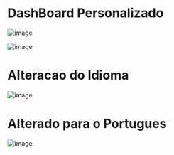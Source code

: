 # DashBoard Personalizado

![image](https://user-images.githubusercontent.com/82183690/200584853-4ebc1b68-356b-4b84-8eed-bcc6eeacc137.png)

![image](https://user-images.githubusercontent.com/82183690/200584980-d6b825e1-39f4-4d9c-bd64-363300df4d2f.png)

# Alteracao do Idioma
![image](https://user-images.githubusercontent.com/82183690/200590836-8e919c83-24a4-448a-aa2a-90bc0f737615.png)

# Alterado para o Portugues
![image](https://user-images.githubusercontent.com/82183690/200591076-a842a092-4862-4b63-8b32-16b859adbcad.png)

